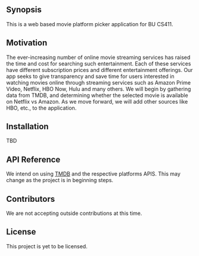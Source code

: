 ## Synopsis

This is a web based movie platform picker application for BU CS411.

## Motivation

The ever-increasing number of online movie streaming services has raised the time and cost for searching such entertainment. Each of these services have different subscription prices and different entertainment offerings. Our app seeks to give transparency and save time for users interested in watching movies online through streaming services such as Amazon Prime Video, Netflix, HBO Now, Hulu and many others. We will begin by gathering data from TMDB, and determining whether the selected movie is available on Netflix vs Amazon. As we move forward, we will add other sources like HBO, etc., to the application.

## Installation

TBD

## API Reference

We intend on using [TMDB](https://www.themoviedb.org/?language=en) and the respective platforms APIS. This may change as the project is in beginning steps.

## Contributors

We are not accepting outside contributions at this time.

## License

This project is yet to be licensed.